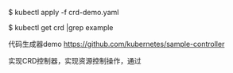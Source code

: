 $ kubectl apply -f crd-demo.yaml



$ kubectl get crd |grep example


代码生成器demo
https://github.com/kubernetes/sample-controller


实现CRD控制器，实现资源控制操作，通过
